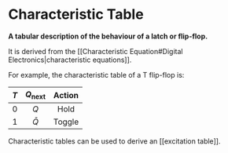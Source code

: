 # Characteristic Table
**A tabular description of the behaviour of a latch or flip-flop.**

It is derived from the [[Characteristic Equation#Digital Electronics|characteristic equations]].

For example, the characteristic table of a T flip-flop is:

| $T$ | $Q_{\text{next}}$ | Action |
|:---:|:----------:|:------:|
| $0$ |    $Q$     |  Hold  |
| $1$ | $\bar{Q}$  |  Toggle |

Characteristic tables can be used to derive an [[excitation table]].